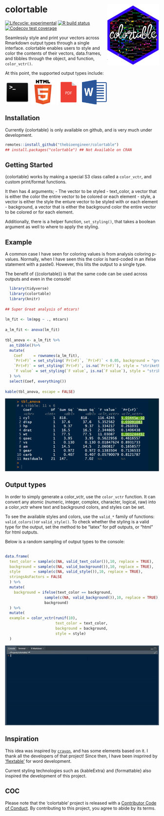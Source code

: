 
<!-- README.md is generated from README.Rmd. Please edit that file -->

# colortable <img src='man/figures/logo.png' align="right" height="200" />

<!-- badges: start -->

[![Lifecycle:
experimental](https://img.shields.io/badge/lifecycle-experimental-orange.svg)](https://www.tidyverse.org/lifecycle/#experimental)
[![R build
status](https://github.com/thebioengineer/colortable/workflows/R-CMD-check/badge.svg)](https://github.com/thebioengineer/colortable/actions)
[![Codecov test
coverage](https://codecov.io/gh/thebioengineer/colortable/branch/master/graph/badge.svg)](https://codecov.io/gh/thebioengineer/colortable?branch=master)
<!-- badges: end -->

Seamlessly style and print your vectors across Rmarkdown output types
through a single interface. colortable enables users to style and color
the contents of their vectors, data.frames, and tibbles through the
object, and function, `color_vctr()`.

At this point, the supported output types include:

<div style="display:inline-block">

<img alt="console" src="inst/media/console_logo.png" height = 80/>
<img alt="html" src="inst/media/html_logo.png" height = 80/>
<img alt="pdf" src="inst/media/pdf_logo.png" height = 80/>
<img alt="Microsoft Word" src="inst/media/microsoft_word_logo.png" height = 80/>

</div>

## Installation

<!-- You can install the released version of colortable from [CRAN](https://CRAN.R-project.org) with: -->

Currently {colortable} is only available on github, and is very much
under development.

``` r
remotes::install_github("thebioengineer/colortable")
## install.packages("colortable") ## Not Available on CRAN
```

## Getting Started

{colortable} works by making a special S3 class called a `color_vctr`,
and custom print/format functions.

It then has 4 arguments; - The vector to be styled - text\_color, a
vector that is either the color the entire vector to be colored or each
element - style, a vector is either the style the enture vector to be
styled with or each element - background, a vector that is either the
background color the entire vector to be colored or for each element.

Additionally, there is a helper function, `set_styling()`, that takes a
boolean argument as well to where to apply the styling.

## Example

A common case I have seen for coloring values is from analysis coloring
p-values. Normally, when I have seen this the color is hard-coded in an
ifelse statement with a paste0. However, this liits the output to a
single type.

The benefit of {{colortable}} is that the same code can be used across
outputs and even in the console\!

``` r
  library(tidyverse)
  library(colortable)
  library(knitr)

## Super Great analysis of mtcars!

lm_fit <- lm(mpg ~ ., mtcars)

a_lm_fit <- anova(lm_fit)

tbl_anova <- a_lm_fit %>% 
  as_tibble()%>% 
  mutate(
    Coef     = rownames(a_lm_fit),
    `Pr(>F)` = set_styling(`Pr(>F)`, `Pr(>F)` < 0.05, background = "green", style = "underline"),
    `Pr(>F)` = set_styling(`Pr(>F)`, is.na(`Pr(>F)`), style = "strikethrough", text_color = "silver"),
    `F value` = set_styling(`F value`, is.na(`F value`), style = "strikethrough", text_color = "silver")
  ) %>% 
  select(Coef, everything())

kable(tbl_anova, escape = FALSE)
```

![examples](inst/media/output_gifs.gif)

## Output types

In order to simply generate a color\_vctr, use the `color_vctr`
function. It can convert any atomic (numeric, integer, complex,
character, logical, raw) into a color\_vctr where text and background
colors, and styles can be set.

To see the available styles and colors, use the `valid_*` family of
functions: `valid_colors()`or `valid_style()`. To check whether the
styling is a valid type for the output, set the method to be “latex” for
pdf outputs, or “html” for html outputs.

Below is a random sampling of output types to the console:

``` r

data.frame(
  text_color = sample(c(NA, valid_text_color()),10, replace = TRUE),
  background = sample(c(NA, valid_background()),10, replace = TRUE),
  style      = sample(c(NA, valid_style()),10, replace = TRUE),
  stringsAsFactors = FALSE
  ) %>% 
  mutate(
    background = ifelse(text_color == background, 
                  sample(c(NA, valid_background()),10, replace = TRUE),
                  background)
  ) %>% 
  mutate(
  example = color_vctr(runif(10),
                       text_color = text_color,
                       background = background,
                       style = style)
  )
```

![examples](inst/media/multiple_output_types.gif)

## Inspiration

This idea was inspired by [`crayon`](https://github.com/r-lib/crayon),
and has some elements based on it. I thank all the developers of that
project\! Since then, I have been insprired by
[‘flextable’](https://github.com/davidgohel/officedown) for word
development.

Current styling technologies such as {kableExtra} and {formattable} also
inspired the development of this project.

## COC

Please note that the ‘colortable’ project is released with a
[Contributor Code of Conduct](CODE_OF_CONDUCT.md). By contributing to
this project, you agree to abide by its terms.
